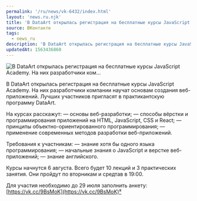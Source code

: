 ```yaml
---
permalink: '/ru/news/vk-6432/index.html'
layout: 'news.ru.njk'
title: 'В DataArt открылась регистрация на бесплатные курсы JavaScript Academy. На них разработчики ком'
source: ВКонтакте
tags:
  - news_ru
description: 'В DataArt открылась регистрация на бесплатные курсы JavaScript Academy. На них разработчики ком…'
updatedAt: 1563436860
---
```

![В DataArt открылась регистрация на бесплатные курсы JavaScript Academy. На них разработчики ком…](https://sun9-60.userapi.com/impf/c855620/v855620955/9c046/XeX5F5RiZbs.jpg?size=1280x847&quality=96&sign=977c44237b5f2e78a5488c6098fcfe32&c_uniq_tag=8uuMvfat7ZVMm1x8zPy4jff3FBYADKz4DNmon9BbdfA&type=album)

В DataArt открылась регистрация на бесплатные курсы JavaScript Academy. На них разработчики компании научат основам создания веб-приложений. Лучших участников пригласят в практикантскую программу DataArt.

На курсах расскажут:
— основы веб-разработки;
— способы вёрстки и программирования приложений на HTML, JavaScript, CSS и React;
— принципы объектно-ориентированного программирования;
— применение современных методов разработки веб-приложений.

Требования к участникам:
— знание хотя бы одного языка программирования;
— начальные знания о JavaScript и верстке веб-приложений;
— знание английского.

Курсы начнутся 6 августа. Всего будет 10 лекций и 3 практических занятия. Они пройдут по вторникам и средтав в 19:00.

Для участия необходимо до 29 июля заполнить анкету: [https://vk.cc/9BsMoK](https://vk.cc/9BsMoK)⁸

